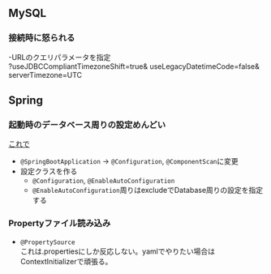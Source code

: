 ## MySQL
### 接続時に怒られる
-URLのクエリパラメータを指定  
?useJDBCCompliantTimezoneShift=true&
useLegacyDatetimeCode=false&
serverTimezone=UTC

## Spring
### 起動時のデータベース周りの設定めんどい
[これで](https://codeday.me/jp/qa/20190216/269579.html)  
- `@SpringBootApplication` → `@Configuration`, `@ComponentScan`に変更　
- 設定クラスを作る
    - `@Configuration`, `@EnableAutoConfiguration`
    - `@EnableAutoConfiguration`周りはexcludeでDatabase周りの設定を指定する


### Propertyファイル読み込み
- `@PropertySource`  
これは.propertiesにしか反応しない。yamlでやりたい場合はContextInitializerで頑張る。

